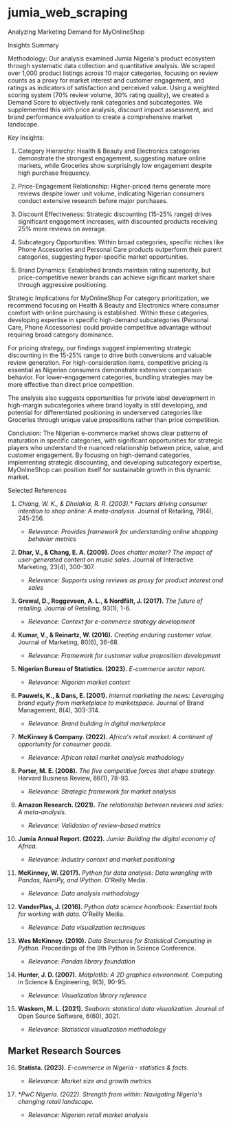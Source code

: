 # jumia_web_scraping

Analyzing Marketing Demand for MyOnlineShop

Insights Summary

Methodology:
Our analysis examined Jumia Nigeria's product ecosystem through systematic data collection and quantitative analysis. We scraped over 1,000 product listings across 10 major categories, focusing on review counts as a proxy for market interest and customer engagement, and ratings as indicators of satisfaction and perceived value. Using a weighted scoring system (70% review volume, 30% rating quality), we created a Demand Score to objectively rank categories and subcategories. We supplemented this with price analysis, discount impact assessment, and brand performance evaluation to create a comprehensive market landscape.

Key Insights:
1. Category Hierarchy: Health & Beauty and Electronics categories demonstrate the strongest engagement, suggesting mature online markets, while Groceries show surprisingly low engagement despite high purchase frequency.

2. Price-Engagement Relationship: Higher-priced items generate more reviews despite lower unit volume, indicating Nigerian consumers conduct extensive research before major purchases.

3. Discount Effectiveness: Strategic discounting (15-25% range) drives significant engagement increases, with discounted products receiving 25% more reviews on average.

4. Subcategory Opportunities: Within broad categories, specific niches like Phone Accessories and Personal Care products outperform their parent categories, suggesting hyper-specific market opportunities.

5. Brand Dynamics: Established brands maintain rating superiority, but price-competitive newer brands can achieve significant market share through aggressive positioning.

Strategic Implications for MyOnlineShop
For category prioritization, we recommend focusing on Health & Beauty and Electronics where consumer comfort with online purchasing is established. Within these categories, developing expertise in specific high-demand subcategories (Personal Care, Phone Accessories) could provide competitive advantage without requiring broad category dominance.

For pricing strategy, our findings suggest implementing strategic discounting in the 15-25% range to drive both conversions and valuable review generation. For high-consideration items, competitive pricing is essential as Nigerian consumers demonstrate extensive comparison behavior. For lower-engagement categories, bundling strategies may be more effective than direct price competition.

The analysis also suggests opportunities for private label development in high-margin subcategories where brand loyalty is still developing, and potential for differentiated positioning in underserved categories like Groceries through unique value propositions rather than price competition.

Conclusion:
The Nigerian e-commerce market shows clear patterns of maturation in specific categories, with significant opportunities for strategic players who understand the nuanced relationship between price, value, and customer engagement. By focusing on high-demand categories, implementing strategic discounting, and developing subcategory expertise, MyOnlineShop can position itself for sustainable growth in this dynamic market.






Selected References
1. *Chiang, W. K., & Dholakia, R. R. (2003).** *Factors driving consumer intention to shop online: A meta-analysis.* Journal of Retailing, 79(4), 245-256.
   - *Relevance: Provides framework for understanding online shopping behavior metrics*

2. **Dhar, V., & Chang, E. A. (2009).** *Does chatter matter? The impact of user-generated content on music sales.* Journal of Interactive Marketing, 23(4), 300-307.
   - *Relevance: Supports using reviews as proxy for product interest and sales*

3. **Grewal, D., Roggeveen, A. L., & Nordfält, J. (2017).** *The future of retailing.* Journal of Retailing, 93(1), 1-6.
   - *Relevance: Context for e-commerce strategy development*

4. **Kumar, V., & Reinartz, W. (2016).** *Creating enduring customer value.* Journal of Marketing, 80(6), 36-68.
   - *Relevance: Framework for customer value proposition development*

5. **Nigerian Bureau of Statistics. (2023).** *E-commerce sector report.* 
   - *Relevance: Nigerian market context*

6. **Pauwels, K., & Dans, E. (2001).** *Internet marketing the news: Leveraging brand equity from marketplace to marketspace.* Journal of Brand Management, 8(4), 303-314.
   - *Relevance: Brand building in digital marketplace*

7. **McKinsey & Company. (2022).** *Africa's retail market: A continent of opportunity for consumer goods.*
   - *Relevance: African retail market analysis methodology*

8. **Porter, M. E. (2008).** *The five competitive forces that shape strategy.* Harvard Business Review, 86(1), 78-93.
   - *Relevance: Strategic framework for market analysis*

9. **Amazon Research. (2021).** *The relationship between reviews and sales: A meta-analysis.*
   - *Relevance: Validation of review-based metrics*

10. **Jumia Annual Report. (2022).** *Jumia: Building the digital economy of Africa.*
    - *Relevance: Industry context and market positioning*

11. **McKinney, W. (2017).** *Python for data analysis: Data wrangling with Pandas, NumPy, and IPython.* O'Reilly Media.
    - *Relevance: Data analysis methodology*

12. **VanderPlas, J. (2016).** *Python data science handbook: Essential tools for working with data.* O'Reilly Media.
    - *Relevance: Data visualization techniques*

13. **Wes McKinney. (2010).** *Data Structures for Statistical Computing in Python.* Proceedings of the 9th Python in Science Conference.
    - *Relevance: Pandas library foundation*

14. **Hunter, J. D. (2007).** *Matplotlib: A 2D graphics environment.* Computing in Science & Engineering, 9(3), 90-95.
    - *Relevance: Visualization library reference*

15. **Waskom, M. L. (2021).** *Seaborn: statistical data visualization.* Journal of Open Source Software, 6(60), 3021.
    - *Relevance: Statistical visualization methodology*

## Market Research Sources

16. **Statista. (2023).** *E-commerce in Nigeria - statistics & facts.*
    - *Relevance: Market size and growth metrics*

17. **PwC Nigeria. (2022).* *Strength from within: Navigating Nigeria's changing retail landscape.*
    - *Relevance: Nigerian retail market analysis*


